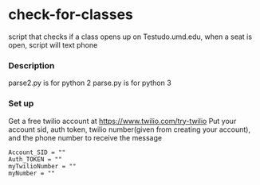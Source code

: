 # check-for-classes
script that checks if a class opens up on Testudo.umd.edu, when a seat is open, script will text phone

### Description
parse2.py is for python 2
parse.py is for python 3

### Set up 
Get a free twilio account at https://www.twilio.com/try-twilio
Put your account sid, auth token, twilio number(given from creating your account), and the phone number to receive the message 
```
Account_SID = ""
Auth_TOKEN = ""
myTwilioNumber = ""
myNumber = ""
```
